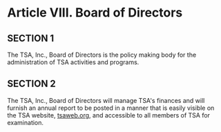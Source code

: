 # Article VIII. Board of Directors

## SECTION 1

The TSA, Inc., Board of Directors is the policy making body for the administration of TSA activities and programs.

## SECTION 2

The TSA, Inc., Board of Directors will manage TSA's finances and will furnish an annual report to be posted in a manner that is easily visible on the TSA website, [tsaweb.org](https://tsaweb.org/), and accessible to all members of TSA for examination.

